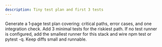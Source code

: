 ```yaml
---
description: Tiny test plan and first 3 tests
---
```

Generate a 1‑page test plan covering: critical paths, error cases, and one integration check. Add 3 minimal tests for the riskiest path. If no test runner is configured, add the smallest runner for this stack and wire npm test or pytest -q. Keep diffs small and runnable.
